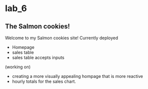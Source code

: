 # lab_6

## The Salmon cookies!

Welcome to my Salmon cookies site!
Currently deployed
- Homepage
- sales table
- sales table accepts inputs

(working on)
- creating a more visually appealing hompage that is more reactive
- hourly totals for the sales chart.
